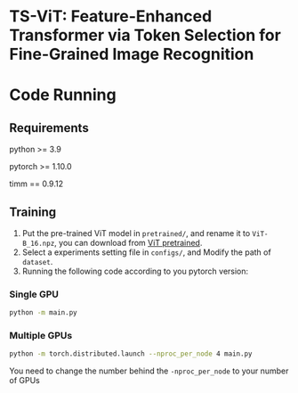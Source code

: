 # TS-ViT: Feature-Enhanced Transformer via Token Selection for Fine-Grained Image Recognition
# Code Running

## Requirements

python     >= 3.9

pytorch	>= 1.10.0

timm	== 0.9.12

## Training

1. Put the pre-trained ViT model in `pretrained/`, and rename it to `ViT-B_16.npz`, you can download from [ViT pretrained](https://console.cloud.google.com/storage/browser/_details/vit_models/imagenet21k/ViT-B_16.npz).
2. Select a experiments setting file in `configs/`, and Modify the path of `dataset`.
3. Running the following code according to you pytorch version:

### Single GPU

```bash
python -m main.py
```

### Multiple GPUs


```bash
python -m torch.distributed.launch --nproc_per_node 4 main.py 
```


You need to change the number behind the `-nproc_per_node` to your number of GPUs

